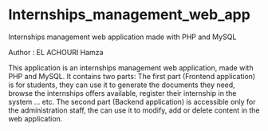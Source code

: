 # Internships_management_web_app
Internships management web application made with PHP and MySQL

Author : EL ACHOURI Hamza

This application is an internships management web application, made with PHP and MySQL. It contains two parts:
The first part (Frontend application) is for students, they can use it to generate the documents they need, browse
the internships offers available, register their internship in the system ... etc.
The second part (Backend application) is accessible only for the administration staff, the can use it to modify, add
or delete content in the web application.
